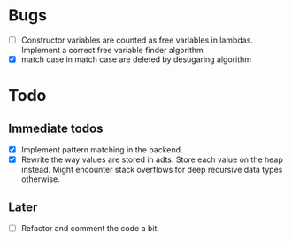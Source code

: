 # Bugs

- [ ] Constructor variables are counted as free variables in lambdas. Implement a correct free variable finder algorithm
- [x] match case in match case are deleted by desugaring algorithm

# Todo

## Immediate todos

- [x] Implement pattern matching in the backend.
- [x] Rewrite the way values are stored in adts. 
      Store each value on the heap instead. 
      Might encounter stack overflows for deep recursive data types otherwise.

## Later

- [ ] Refactor and comment the code a bit.
